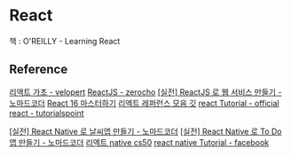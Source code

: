 # React

책 : O'REILLY - Learning React

## Reference

[리액트 가초 - velopert](https://velopert.com/3613)
[ReactJS - zerocho](https://www.zerocho.com/category/React)
[[실전] ReactJS 로 웹 서비스 만들기 - 노마드코더](https://academy.nomadcoders.co/p/reactjs-fundamentals)
[React 16 마스터하기](https://academy.nomadcoders.co/p/mastering-react-16)
[리엑트 레퍼런스 모음 깃](https://github.com/reactkr/learn-react-in-korean)
[react Tutorial - official](https://reactjs.org/tutorial/tutorial.html)
[react - tutorialspoint](https://www.tutorialspoint.com/reactjs/)

[[실전] React Native 로 날씨앱 만들기 - 노마드코더](https://academy.nomadcoders.co/p/fucking-react-native-apps)
[[실전] React Native 로 To Do 앱 만들기 - 노마드코더](https://academy.nomadcoders.co/p/create-a-kawai-to-do-app-with-react-native)
[리엑트 native cs50](https://www.edx.org/course/cs50s-mobile-app-development-with-react-native)
[react native Tutorial - facebook](https://facebook.github.io/react-native/docs/tutorial.html)
